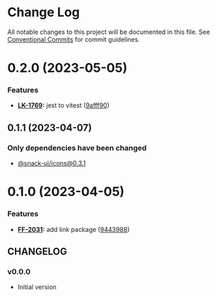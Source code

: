 # Change Log

All notable changes to this project will be documented in this file.
See [Conventional Commits](https://conventionalcommits.org) for commit guidelines.

# 0.2.0 (2023-05-05)


### Features

* **[LK-1769](https://jira.sbercloud.tech/browse/LK-1769):** jest to vitest ([9afff90](https://git.sbercloud.tech/sbercloud-ui/tokens-design-system/snack-uikit/commits/9afff90db1e60c2255361b396c096c14f923d676))





## 0.1.1 (2023-04-07)

### Only dependencies have been changed
* [@snack-ui/icons@0.3.1](https://git.sbercloud.tech/sbercloud-ui/tokens-design-system/snack-uikit/-/blob/master/packages/icons/CHANGELOG.md)





# 0.1.0 (2023-04-05)


### Features

* **[FF-2031](https://jira.sbercloud.tech/browse/FF-2031):** add link package ([9443988](https://git.sbercloud.tech/sbercloud-ui/tokens-design-system/snack-uikit/commits/9443988328daf94f751fe50f18d37b3871e6ba2b))





## CHANGELOG

### v0.0.0

- Initial version

